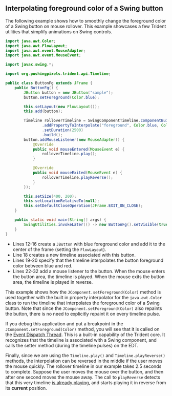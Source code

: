 ## Interpolating foreground color of a Swing button
The following example shows how to smoothly change the foreground color of a Swing button on mouse rollover. This example showcases a few Trident utilities that simplify animations on Swing controls.

```java
import java.awt.Color;
import java.awt.FlowLayout;
import java.awt.event.MouseAdapter;
import java.awt.event.MouseEvent;

import javax.swing.*;

import org.pushingpixels.trident.api.Timeline;

public class ButtonFg extends JFrame {
	public ButtonFg() {
		JButton button = new JButton("sample");
		button.setForeground(Color.blue);

		this.setLayout(new FlowLayout());
		this.add(button);

		Timeline rolloverTimeline = SwingComponentTimeline.componentBuilder(button)
				.addPropertyToInterpolate("foreground", Color.blue, Color.red)
				.setDuration(2500)
				.build();
		button.addMouseListener(new MouseAdapter() {
			@Override
			public void mouseEntered(MouseEvent e) {
				rolloverTimeline.play();
			}

			@Override
			public void mouseExited(MouseEvent e) {
				rolloverTimeline.playReverse();
			}
		});

		this.setSize(400, 200);
		this.setLocationRelativeTo(null);
		this.setDefaultCloseOperation(JFrame.EXIT_ON_CLOSE);
	}

	public static void main(String[] args) {
		SwingUtilities.invokeLater(() -> new ButtonFg().setVisible(true));
	}
}
```

* Lines 12-16 create a `JButton` with blue foreground color and add it to the center of the frame (setting the `FlowLayout`).
* Line 18 creates a new timeline associated with this button.
* Lines 19-20 specify that the timeline interpolates the button foreground color between blue and red.
* Lines 22-32 add a mouse listener to the button. When the mouse enters the button area, the timeline is played. When the mouse exits the button area, the timeline is played in reverse.

This example shows how the `JComponent.setForeground(Color)` method is used together with the built in property interpolator for the `java.awt.Color` class to run the timeline that interpolates the foreground color of a Swing button. Note that since the `JComponent.setForeground(Color)` also repaints the button, there is no need to explicitly repaint it on every timeline pulse.

If you debug this application and put a breakpoint in the `JComponent.setForeground(Color)` method, you will see that it is called on the [Event Dispatch Thread](http://www.javaworld.com/javaworld/jw-08-2007/jw-08-swingthreading.html). This is a built-in capability of the Trident core. It recognizes that the timeline is associated with a Swing component, and calls the setter method (during the timeline pulses) on the EDT.

Finally, since we are using the `Timeline.play()` and `Timeline.playReverse()` methods, the interpolation can be reversed in the middle if the user moves the mouse quickly. The rollover timeline in our example takes 2.5 seconds to complete. Suppose the user moves the mouse over the button, and then after one second moves the mouse away. The call to `playReverse` detects that this very timeline [is already playing](TimelineLifecycle.md), and starts playing it in reverse from its **current** position.
